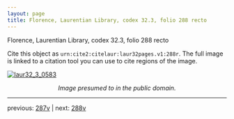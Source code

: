 ```yaml
---
layout: page
title: Florence, Laurentian Library, codex 32.3, folio 288 recto
---
```


Florence, Laurentian Library, codex 32.3, folio 288 recto

Cite this object as `urn:cite2:citelaur:laur32pages.v1:288r`.  The full image is linked to a citation tool you can use to cite regions of the image.

[![laur32_3_0583](http://www.homermultitext.org/iipsrv?IIIF=/project/homer/pyramidal/deepzoom/citelaur/laur32imgs/v1/laur32_3_0583.tif/full/800,/0/default.jpg)](http://www.homermultitext.org/ict2/?urn=urn:cite2:citelaur:laur32imgs.v1:laur32_3_0583) 

<p style="text-align: center; font-style: italic;">Image presumed to in the public domain.</p>

---

previous: [287v](../287v/) | next: [288v](../288v/)
